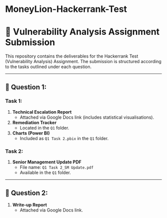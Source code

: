 # MoneyLion-Hackerrank-Test
# 📁 Vulnerability Analysis Assignment Submission

This repository contains the deliverables for the Hackerrank Test (Vulnerability Analysis) Assignment. The submission is structured according to the tasks outlined under each question.

---

## 📌 Question 1:

### Task 1:
1. **Technical Escalation Report**  
   - Attached via Google Docs link (includes statistical visualisations).  
2. **Remediation Tracker**  
   - Located in the `Q1` folder.  
3. **Charts (Power BI)**  
   - Included as `Q1 Task 2.pbix` in the `Q1` folder.

### Task 2:
1. **Senior Management Update PDF**  
   - File name: `Q1 Task 2_SM Update.pdf`  
   - Available in the `Q1` folder.

---

## 📌 Question 2:

1. **Write-up Report**  
   - Attached via Google Docs link.
